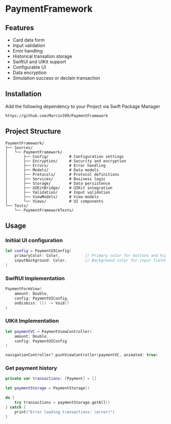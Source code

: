 # PaymentFramework

## Features
- Card data form
- Input validation
- Error handling
- Historical transation storage
- SwiftUI and UIKit support
- Configurable UI
- Data encryption
- Simulation success or declain transaction

## Installation

Add the following dependency to your Project via Swift Package Manager 

```
https://github.com/Marcin399/PaymentFramework
```

## Project Structure

```
PaymentFramework/
├── Sources/
│   └── PaymentFramework/
│       ├── Config/         # Configuration settings
│       ├── Encryption/     # Security and encryption
│       ├── Errors/         # Error handling
│       ├── Models/         # Data models
│       ├── Protocols/      # Protocol definitions
│       ├── Services/       # Business logic
│       ├── Storage/        # Data persistence
│       ├── UIKitBridge/    # UIKit integration
│       ├── Validation/     # Input validation
│       ├── ViewModels/     # View models
│       └── Views/          # UI components
└── Tests/
    └── PaymentFrameworkTests/
```

## Usage

### Initiial UI configuration 

```swift
let config = PaymentUIConfig(
    primaryColor: Color,           // Primary color for buttons and highlights
    inputBackground: Color,        // Background color for input fields
)
```

### SwiftUI Implementation

```swift
PaymentFormView(
    amount: Double,
    config: PaymentUIConfig,
    onDismiss: (() -> Void)?
)
```

### UIKit Implementation

```swift
let paymentVC = PaymentViewController(
    amount: Double,
    config: PaymentUIConfig
)

navigationController?.pushViewController(paymentVC, animated: true)
```

### Get payment history 

```swift
private var transactions: [Payment] = []
    
let paymentStorage = PaymentStorage()
   
do { 
    try transactions = paymentStorage.getAll()
} catch { 
    print("Error loading transactions: \error)")
}
```


